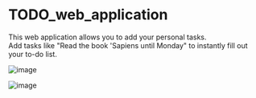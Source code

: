 # TODO_web_application
This web application allows you to add your personal tasks. <br>Add tasks like "Read the book 'Sapiens until Monday" to instantly fill out your to-do list.


![image](https://user-images.githubusercontent.com/65078035/187612172-1aed7b57-d4bd-4bba-bd4f-aa98bf00c7bb.png)

![image](https://user-images.githubusercontent.com/65078035/187612500-34f93369-b82f-46a6-88d7-dc6c154c1cf1.png)
